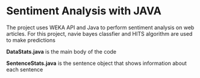 # Sentiment Analysis with JAVA

The project uses WEKA API and Java to perform sentiment analysis on web articles. For this project, navie bayes classfier and HITS algorithm are used to make predictions

**DataStats.java** is the main body of the code

**SentenceStats.java** is the sentence object that shows information about each sentence
